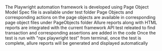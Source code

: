 The Playwright automation framework is developed using Page Object Model
Spec file is available under test folder
Page Objects and corresponding actions on the page objects are available in corresponding page object files under PageObjects folder
Allure reports along with HTML reports are integrated with the current framework
API test releated to find transaction and corresponding assertions are added in the code
Once the test is run with "npx playwright test" from terminal, once the test is complete, allure reports will be generated and displayed automatically
